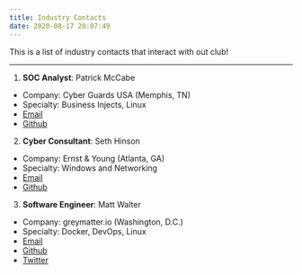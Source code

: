 ```yaml
---
title: Industry Contacts
date: 2020-08-17 20:07:49
---
```


This is a list of industry contacts that interact with out club!
___
1. **SOC Analyst**: Patrick McCabe
* Company: Cyber Guards USA (Memphis, TN)
* Specialty: Business Injects, Linux
* [Email](mailto:mccabepj@g.cofc.edu)
* [Github](https://github.com/pmccabe5)

2. **Cyber Consultant**: Seth Hinson
* Company: Ernst & Young (Atlanta, GA)
* Specialty: Windows and Networking
* [Email](mailto:hinsonsc@g.cofc.edu)
* [Github](https://github.com/hinsonsc)

3. **Software Engineer**: Matt Walter
* Company: greymatter.io (Washington, D.C.)
* Specialty: Docker, DevOps, Linux
* [Email](mailto:mattwalter99@gmail.com)
* [Github](https://github.com/WookieMonkeys)
* [Twitter](https://twitter.com/wookiemonkeys)
